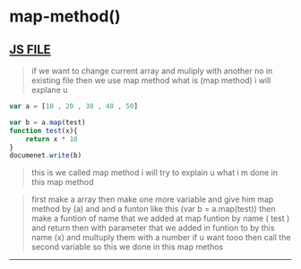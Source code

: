 # map-method()

[JS FILE](../JS/55-map-method.js)
---
> if we want to change current array and muliply with another no in existing file then we use map method 
what is (map method) i will explane u

```javascript
var a = [10 , 20 , 30 , 40 , 50]

var b = a.map(test)
function test(x){
    return x * 10
}
documenet.write(b)
```
> this is we called map method
i will try to explain u what i m done in this map method

> first make a array
then make one more variable and give him map method by (a) and and a funton like this (var b = a.map(test))
then make a funtion of name that we added at map funtion by name ( test )
and return then with parameter that we added in funtion to by this name (x) and multuply them with a number if u want tooo
then call the second variable 
so this we done in this map methos 
---
